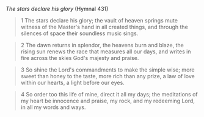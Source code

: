 _The stars declare his glory_ (Hymnal 431)

> 1
The stars declare his glory;
the vault of heaven springs
mute witness of the Master's hand
in all created things,
and through the silences of space
their soundless music sings.

> 2
The dawn returns in splendor,
the heavens burn and blaze,
the rising sun renews the race
that measures all our days,
and writes in fire across the skies
God's majesty and praise.

> 3
So shine the Lord's commandments
to make the simple wise;
more sweet than honey to the taste,
more rich than any prize,
a law of love within our hearts,
a light before our eyes.

> 4
So order too this life of mine,
direct it all my days;
the meditations of my heart
be innocence and praise,
my rock, and my redeeming Lord,
in all my words and ways.
